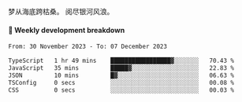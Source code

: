 梦从海底跨枯桑。
阅尽银河风浪。


#### 📝 Weekly development breakdown

<!--START_SECTION:waka-->

```txt
From: 30 November 2023 - To: 07 December 2023

TypeScript   1 hr 49 mins    █████████████████▓░░░░░░░   70.43 %
JavaScript   35 mins         █████▓░░░░░░░░░░░░░░░░░░░   22.83 %
JSON         10 mins         █▓░░░░░░░░░░░░░░░░░░░░░░░   06.63 %
TSConfig     0 secs          ░░░░░░░░░░░░░░░░░░░░░░░░░   00.08 %
CSS          0 secs          ░░░░░░░░░░░░░░░░░░░░░░░░░   00.03 %
```

<!--END_SECTION:waka-->



